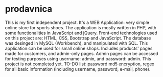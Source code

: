 # prodavnica
This is my first independent project. It's a WEB Application: very simple online store for sports shoes. 
The application is mostly written in PHP, with some functionalities in JavaScript and jQuery. 
Front-end technologies used on this project are: HTML, CSS, Bootstrap and JavaScript. 
The database was desinged in MySQL (Workbench), and manipulated with SQL.
This application can be used for small online shops. 
Includes products' pages made for customers, and admin-only pages.
Admin pages can be accessed for testing purposes using username: admin, and password: admin.
This project is not completed yet. 
TO-DO list: password md5 encryption, regex for all basic information (including username, password, e-mail, phone).

